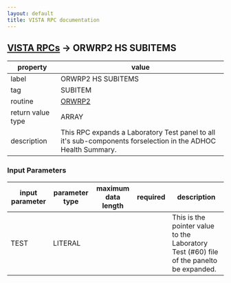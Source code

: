 ```yaml
---
layout: default
title: VISTA RPC documentation
---
```




## [VISTA RPCs](TableOfContent.md) &#8594; ORWRP2 HS SUBITEMS 

 property | value 
--- | --- 
 label | ORWRP2 HS SUBITEMS
 tag | SUBITEM
 routine | [ORWRP2](http://code.osehra.org/dox/Routine_ORWRP2_source.html)
 return value type | ARRAY
 description | This RPC expands a Laboratory Test panel to all it's sub-components forselection in the ADHOC Health Summary.

### Input Parameters

| input parameter | parameter type | maximum data length | required | description | 
| --- | --- | --- | --- | --- | 
| TEST | LITERAL |  |  | This is the pointer value to the Laboratory Test (#60) file of the panelto be expanded. | 